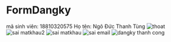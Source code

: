# FormDangky
mã sinh viên: 18810320575
Họ tên: Ngô Đức Thanh Tùng
![thoat](https://github.com/user-attachments/assets/44bb316b-6eb8-4a14-8349-34b27c2ea6a2)
![sai matkhau2](https://github.com/user-attachments/assets/db28c914-e5fa-4f4c-9d48-fe2c02fec831)
![sai matkhau](https://github.com/user-attachments/assets/4dfe543e-e011-41d9-a78e-ea53a814dd07)
![sai email](https://github.com/user-attachments/assets/f47dadf5-8e3d-4df8-be43-791b283cd01b)
![dangky thanh cong](https://github.com/user-attachments/assets/54df7230-7a13-4851-a472-1d77d785f0a6)

